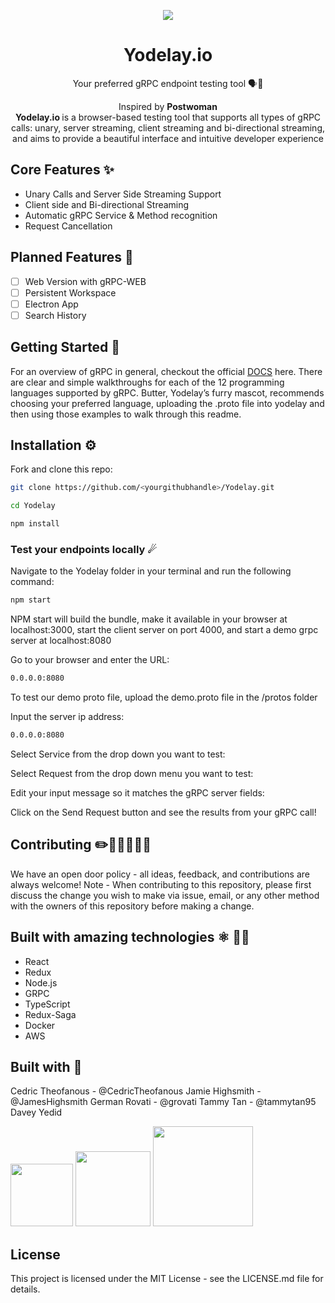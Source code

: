 <p align="center">
  <img src="./src/assets/logo_gif.gif" />
</p>
<h1 align="center">Yodelay.io </h1>

<p align="center">Your preferred gRPC endpoint testing tool 🗣️📣 </p>

<p align="center">Inspired by <b>Postwoman</b> <br/>
  <b>Yodelay.io </b> is a browser-based testing tool that supports all types of gRPC calls: unary, server streaming, client streaming and bi-directional streaming, and aims to provide a beautiful interface and intuitive developer experience
</p>

## Core Features ✨
* Unary Calls and Server Side Streaming Support
* Client side and Bi-directional Streaming
* Automatic gRPC Service & Method recognition
* Request Cancellation

## Planned Features 🚧
- [ ] Web Version with gRPC-WEB
- [ ] Persistent Workspace
- [ ] Electron App
- [ ] Search History
 
## Getting Started 🚀

For an overview of gRPC in general, checkout the official [DOCS](https://grpc.io/docs/) here. There are clear and simple walkthroughs for each of the 12 programming languages supported by gRPC. Butter, Yodelay’s furry mascot, recommends choosing your preferred language, uploading the .proto file into yodelay and then using those examples to walk through this readme.

## Installation ⚙

Fork and clone this repo:
```sh
git clone https://github.com/<yourgithubhandle>/Yodelay.git
```
```sh
cd Yodelay
 ```
 ```sh
npm install
```
### Test your endpoints locally ☄

Navigate to the Yodelay folder in your terminal and run the following command:
```sh
npm start
``` 
NPM start will build the bundle, make it available in your browser at localhost:3000, start the client server on port 4000, and start a demo grpc server at localhost:8080
 
Go to your browser and enter the URL: 
```sh
0.0.0.0:8080
``` 

To test our demo proto file, upload the demo.proto file in the /protos folder
 
Input the server ip address:
```sh
0.0.0.0:8080
``` 
Select Service from the drop down you want to test:

Select Request from the drop down menu you want to test:

Edit your input message so it matches the gRPC server fields:

Click on the Send Request button and see the results from your gRPC call!


## Contributing ✏️👩‍💻👨‍💻📓

We have an open door policy - all ideas, feedback, and contributions are always welcome!
Note - When contributing to this repository, please first discuss the change you wish to make via issue, email, or any other method with the owners of this repository before making a change.

## Built with amazing technologies ⚛ 🐳🚢
- React
- Redux
- Node.js
- GRPC
- TypeScript
- Redux-Saga
- Docker
- AWS

## Built with 💛
Cedric Theofanous - @CedricTheofanous
Jamie Highsmith - @JamesHighsmith
German Rovati - @grovati
Tammy Tan - @tammytan95
Davey Yedid

<p float="left">
  <img src="./src/assets/" width="100"/>
  <img src="./src/assets/" width="120" />
  <img src="./src/assets/" width="160" />
</p>

## License 
This project is licensed under the MIT License - see the LICENSE.md file for details.


